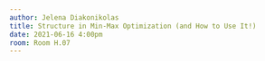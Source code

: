 ```yaml
---
author: Jelena Diakonikolas
title: Structure in Min-Max Optimization (and How to Use It!)	
date: 2021-06-16 4:00pm
room: Room H.07
---
```

